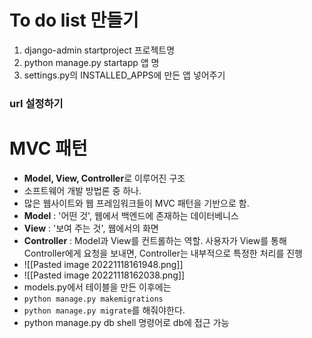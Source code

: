 # To do list 만들기

1. django-admin startproject 프로젝트명
2. python manage.py startapp 앱 명
3. settings.py의 INSTALLED_APPS에 만든 앱 넣어주기

### url  설정하기

# MVC 패턴
- **Model, View, Controller**로 이루어진 구조
- 소프트웨어 개발 방법론 중 하나.
- 많은 웹사이트와 웹 프레임워크들이 MVC  패턴을 기반으로 함.
- __Model__ : '어떤 것', 웹에서 백엔드에 존재하는 데이터베니스
- __View__ : '보여 주는 것', 웹에서의 화면
- __Controller__ : Model과 View를 컨트롤하는 역할. 사용자가 View를 통해 Controller에게 요청을 보내면, Controller는 내부적으로 특정한 처리를 진행
- ![[Pasted image 20221118161948.png]]
- ![[Pasted image 20221118162038.png]]
- models.py에서 테이블을 만든 이후에는
- `python manage.py makemigrations`
- `python manage.py migrate`를 해줘야한다.
- python manage.py db shell 명령어로 db에 접근 가능
